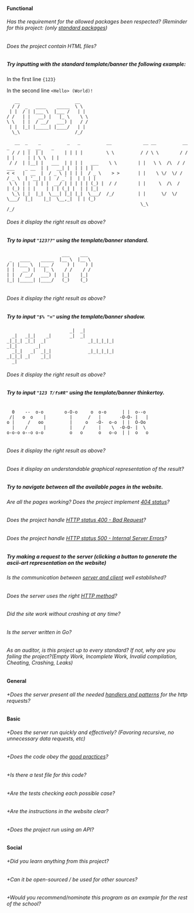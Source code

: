 #### Functional

###### Has the requirement for the allowed packages been respected? (Reminder for this project: (only [standard packages](https://golang.org/pkg/))

###### Does the project contain HTML files?

##### Try inputting with the standard template/banner the following example:

In the first line `{123}`

In the second line `<Hello> (World)!`

```
   __                     __
  / /  _   ____    _____  \ \
 | |  / | |___ \  |___ /   | |
/ /   | |   __) |   |_ \    \ \
\ \   | |  / __/   ___) |   / /
 | |  |_| |_____| |____/   | |
  \_\                     /_/

   __  _    _          _   _          __            __ __          __                 _       _  __    _
  / / | |  | |        | | | |         \ \          / / \ \        / /                | |     | | \ \  | |
 / /  | |__| |   ___  | | | |   ___    \ \        | |   \ \  /\  / /    ___    _ __  | |   __| |  | | | |
< <   |  __  |  / _ \ | | | |  / _ \    > >       | |    \ \/  \/ /    / _ \  | '__| | |  / _` |  | | | |
 \ \  | |  | | |  __/ | | | | | (_) |  / /        | |     \  /\  /    | (_) | | |    | | | (_| |  | | |_|
  \_\ |_|  |_|  \___| |_| |_|  \___/  /_/         | |      \/  \/      \___/  |_|    |_|  \__,_|  | | (_)
                                                   \_\                                           /_/

```

###### Does it display the right result as above?

##### Try to input `"123??"` using the template/banner standard.

```
                     ___    ___
 _   ____    _____  |__ \  |__ \
/ | |___ \  |___ /     ) |    ) |
| |   __) |   |_ \    / /    / /
| |  / __/   ___) |  |_|    |_|
|_| |_____| |____/   (_)    (_)


```

###### Does it display the right result as above?

##### Try to input `"$% "="` using the template/banner shadow.

```
                        _|  _|
  _|   _|_|    _|       _|  _|
_|_|_| _|_|  _|                _|_|_|_|_|
_|_|       _|
  _|_|   _|  _|_|              _|_|_|_|_|
_|_|_| _|    _|_|
  _|

```

###### Does it display the right result as above?

##### Try to input `"123 T/fs#R"` using the template/banner thinkertoy.

```

  0    --  o-o        o-O-o     o  o-o      | |  o--o
 /|   o  o    |         |      /   |       -O-O- |   |
o |     /   oo          |     o   -O-  o-o  | |  O-Oo
  |    /      |         |    /     |    \  -O-O- |  \
o-o-o o--o o-o          o   o      o   o-o  | |  o   o


```

###### Does it display the right result as above?

###### Does it display an understandable graphical representation of the result?

##### Try to navigate between all the available pages in the website.

###### Are all the pages working? Does the project implement [404 status](https://www.restapitutorial.com/httpstatuscodes.html)?

###### Does the project handle [HTTP status 400 - Bad Request](https://kinsta.com/knowledgebase/400-bad-request/#causes)?

###### Does the project handle [HTTP status 500 - Internal Server Errors](https://www.restapitutorial.com/httpstatuscodes.html)?

##### Try making a request to the server (clicking a button to generate the ascii-art representation on the website)

###### Is the communication between [server and client](https://www.geeksforgeeks.org/client-server-model/) well established?

###### Does the server uses the right [HTTP method](https://developer.mozilla.org/en-US/docs/Web/HTTP/Methods)?

###### Did the site work without crashing at any time?

###### Is the server written in Go?

###### As an auditor, is this project up to every standard? If not, why are you failing the project?(Empty Work, Incomplete Work, Invalid compilation, Cheating, Crashing, Leaks)

#### General

###### +Does the server present all the needed [handlers and patterns](https://golang.org/pkg/net/http/#HandleFunc) for the http requests?

#### Basic

###### +Does the server run quickly and effectively? (Favoring recursive, no unnecessary data requests, etc)

###### +Does the code obey the [good practices](../../good-practices/README.md)?

###### +Is there a test file for this code?

###### +Are the tests checking each possible case?

###### +Are the instructions in the website clear?

###### +Does the project run using an API?

#### Social

###### +Did you learn anything from this project?

###### +Can it be open-sourced / be used for other sources?

###### +Would you recommend/nominate this program as an example for the rest of the school?
